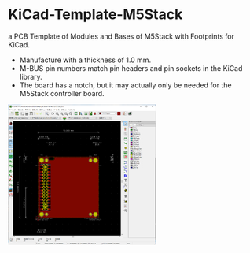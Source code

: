 # KiCad-Template-M5Stack
a PCB Template of Modules and Bases of M5Stack with Footprints for KiCad.

- Manufacture with a thickness of 1.0 mm.
- M-BUS pin numbers match pin headers and pin sockets in the KiCad library.
- The board has a notch, but it may actually only be needed for the M5Stack controller board.

<img src="./image/bf-021.png" width=300>


